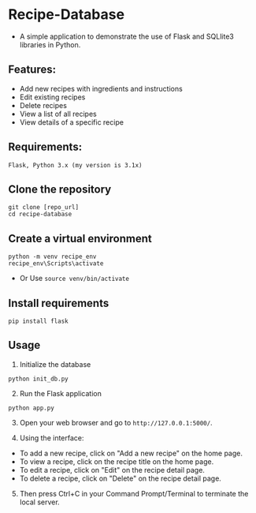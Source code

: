 # Recipe-Database
- A simple application to demonstrate the use of Flask and SQLlite3 libraries in Python.

## Features:
- Add new recipes with ingredients and instructions
- Edit existing recipes
- Delete recipes
- View a list of all recipes
- View details of a specific recipe

## Requirements:
```
Flask, Python 3.x (my version is 3.1x)
```

## Clone the repository
```
git clone [repo_url]
cd recipe-database
```

## Create a virtual environment
```
python -m venv recipe_env
recipe_env\Scripts\activate
```
- Or
Use ``` source venv/bin/activate ```

## Install requirements
```
pip install flask
```

## Usage
1. Initialize the database
```
python init_db.py
```

2. Run the Flask application
```
python app.py
```
3. Open your web browser and go to `http://127.0.0.1:5000/`.

4. Using the interface:
- To add a new recipe, click on "Add a new recipe" on the home page.
- To view a recipe, click on the recipe title on the home page.
- To edit a recipe, click on "Edit" on the recipe detail page.
- To delete a recipe, click on "Delete" on the recipe detail page.

5. Then press Ctrl+C in your Command Prompt/Terminal to terminate the local server.

